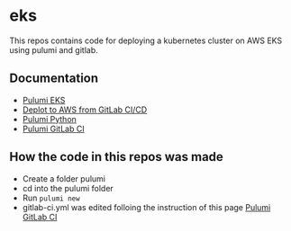 # eks

This repos contains code for deploying a kubernetes cluster on AWS EKS using pulumi and gitlab.

## Documentation

- [Pulumi EKS](https://www.pulumi.com/docs/guides/crosswalk/aws/eks/)
- [Deplot to AWS from GitLab CI/CD](https://docs.gitlab.com/ee/ci/cloud_deployment/)
- [Pulumi Python](https://www.pulumi.com/docs/intro/languages/python/)
- [Pulumi GitLab CI](https://www.pulumi.com/docs/guides/continuous-delivery/gitlab-ci/)

## How the code in this repos was made

- Create a folder pulumi
- cd into the pulumi folder
- Run ```pulumi new```
- gitlab-ci.yml was edited folloing the instruction of this page [Pulumi GitLab CI](https://www.pulumi.com/docs/guides/continuous-delivery/gitlab-ci/)